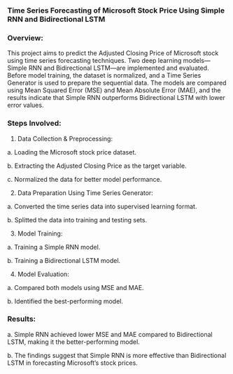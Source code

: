 ### Time Series Forecasting of Microsoft Stock Price Using Simple RNN and Bidirectional LSTM

### Overview:
This project aims to predict the Adjusted Closing Price of Microsoft stock using time series forecasting techniques. Two deep learning models—Simple RNN and Bidirectional LSTM—are implemented and evaluated. Before model training, the dataset is normalized, and a Time Series Generator is used to prepare the sequential data. The models are compared using Mean Squared Error (MSE) and Mean Absolute Error (MAE), and the results indicate that Simple RNN outperforms Bidirectional LSTM with lower error values.

### Steps Involved:
1. Data Collection & Preprocessing:
   
a. Loading the Microsoft stock price dataset.

b. Extracting the Adjusted Closing Price as the target variable.

c. Normalized the data for better model performance.

2. Data Preparation Using Time Series Generator:

a. Converted the time series data into supervised learning format.

b. Splitted the data into training and testing sets.

3. Model Training:

a. Training a Simple RNN model.

b. Training a Bidirectional LSTM model.

4. Model Evaluation:

a. Compared both models using MSE and MAE.

b. Identified the best-performing model.

### Results:

a. Simple RNN achieved lower MSE and MAE compared to Bidirectional LSTM, making it the better-performing model.

b. The findings suggest that Simple RNN is more effective than Bidirectional LSTM in forecasting Microsoft’s stock prices.













